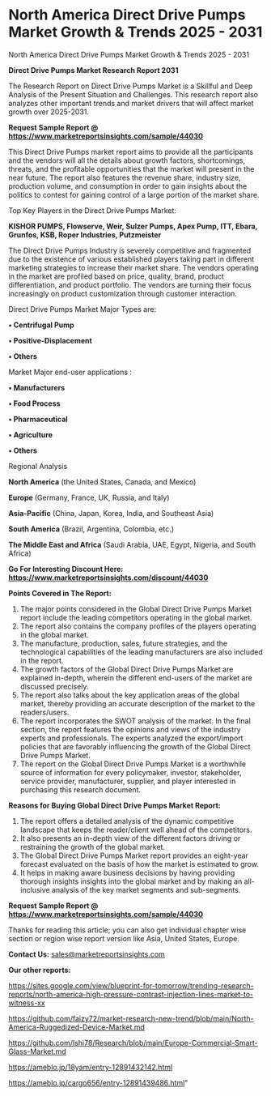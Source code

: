 # North America Direct Drive Pumps Market Growth & Trends 2025 - 2031
North America Direct Drive Pumps Market Growth & Trends 2025 - 2031

<strong>Direct Drive Pumps Market Research Report 2031</strong>

The Research Report on Direct Drive Pumps Market is a Skillful and Deep Analysis of the Present Situation and Challenges. This research report also analyzes other important trends and market drivers that will affect market growth over 2025-2031.

<strong>Request Sample Report @ <a href=https://www.marketreportsinsights.com/sample/44030>https://www.marketreportsinsights.com/sample/44030</a></strong>

This Direct Drive Pumps market report aims to provide all the participants and the vendors will all the details about growth factors, shortcomings, threats, and the profitable opportunities that the market will present in the near future. The report also features the revenue share, industry size, production volume, and consumption in order to gain insights about the politics to contest for gaining control of a large portion of the market share.

Top Key Players in the Direct Drive Pumps Market:

<strong>KISHOR PUMPS, Flowserve, Weir, Sulzer Pumps, Apex Pump, ITT, Ebara, Grunfos, KSB, Roper Industries, Putzmeister</strong>

The Direct Drive Pumps Industry is severely competitive and fragmented due to the existence of various established players taking part in different marketing strategies to increase their market share. The vendors operating in the market are profiled based on price, quality, brand, product differentiation, and product portfolio. The vendors are turning their focus increasingly on product customization through customer interaction.

Direct Drive Pumps Market Major Types are:

<strong>•  Centrifugal Pump

•  Positive-Displacement

•  Others</strong>

Market Major end-user applications :

<strong>•  Manufacturers

•  Food Process

•  Pharmaceutical

•  Agriculture

•  Others</strong>

Regional Analysis

</u><strong><b>North America</b></strong> (the United States, Canada, and Mexico)

<strong><b>Europe </b></strong>(Germany, France, UK, Russia, and Italy)

<strong><b>Asia-Pacific</b></strong> (China, Japan, Korea, India, and Southeast Asia)

<strong><b>South America</b></strong> (Brazil, Argentina, Colombia, etc.)

<strong><b>The Middle East and Africa</b></strong> (Saudi Arabia, UAE, Egypt, Nigeria, and South Africa)

<strong>Go For Interesting Discount Here: <a href=https://www.marketreportsinsights.com/discount/44030>https://www.marketreportsinsights.com/discount/44030</a></strong>

<strong>Points Covered in The Report:</strong>
<ol>
  <li>The major points considered in the Global Direct Drive Pumps Market report include the leading competitors operating in the global market.</li>
  <li>The report also contains the company profiles of the players operating in the global market.</li>
  <li>The manufacture, production, sales, future strategies, and the technological capabilities of the leading manufacturers are also included in the report.</li>
  <li>The growth factors of the Global Direct Drive Pumps Market are explained in-depth, wherein the different end-users of the market are discussed precisely.</li>
  <li>The report also talks about the key application areas of the global market, thereby providing an accurate description of the market to the readers/users.</li>
  <li>The report incorporates the SWOT analysis of the market. In the final section, the report features the opinions and views of the industry experts and professionals. The experts analyzed the export/import policies that are favorably influencing the growth of the Global Direct Drive Pumps Market.</li>
  <li>The report on the Global Direct Drive Pumps Market is a worthwhile source of information for every policymaker, investor, stakeholder, service provider, manufacturer, supplier, and player interested in purchasing this research document.</li>
</ol>
<strong>Reasons for Buying Global Direct Drive Pumps Market Report:</strong>

<ol>
  <li>The report offers a detailed analysis of the dynamic competitive landscape that keeps the reader/client well ahead of the competitors.</li>
  <li>It also presents an in-depth view of the different factors driving or restraining the growth of the global market.</li>
  <li>The Global Direct Drive Pumps Market report provides an eight-year forecast evaluated on the basis of how the market is estimated to grow.</li>
  <li>It helps in making aware business decisions by having providing thorough insights insights into the global market and by making an all-inclusive analysis of the key market segments and sub-segments.</li>
</ol>
<strong>Request Sample Report @ <a href=https://www.marketreportsinsights.com/sample/44030>https://www.marketreportsinsights.com/sample/44030</a></strong>


Thanks for reading this article; you can also get individual chapter wise section or region wise report version like Asia, United States, Europe.

<strong>Contact Us:</strong>
sales@marketreportsinsights.com

<strong>Our other reports:</strong>

<a href=https://sites.google.com/view/blueprint-for-tomorrow/trending-research-reports/north-america-high-pressure-contrast-injection-lines-market-to-witness-xx>https://sites.google.com/view/blueprint-for-tomorrow/trending-research-reports/north-america-high-pressure-contrast-injection-lines-market-to-witness-xx</a>

<a href=https://github.com/faizy72/market-research-new-trend/blob/main/North-America-Ruggedized-Device-Market.md>https://github.com/faizy72/market-research-new-trend/blob/main/North-America-Ruggedized-Device-Market.md</a>

<a href=https://github.com/Ishi78/Research/blob/main/Europe-Commercial-Smart-Glass-Market.md>https://github.com/Ishi78/Research/blob/main/Europe-Commercial-Smart-Glass-Market.md</a>

<a href=https://ameblo.jp/18yam/entry-12891432142.html>https://ameblo.jp/18yam/entry-12891432142.html</a>

<a href=https://ameblo.jp/cargo656/entry-12891439486.html>https://ameblo.jp/cargo656/entry-12891439486.html</a>"
